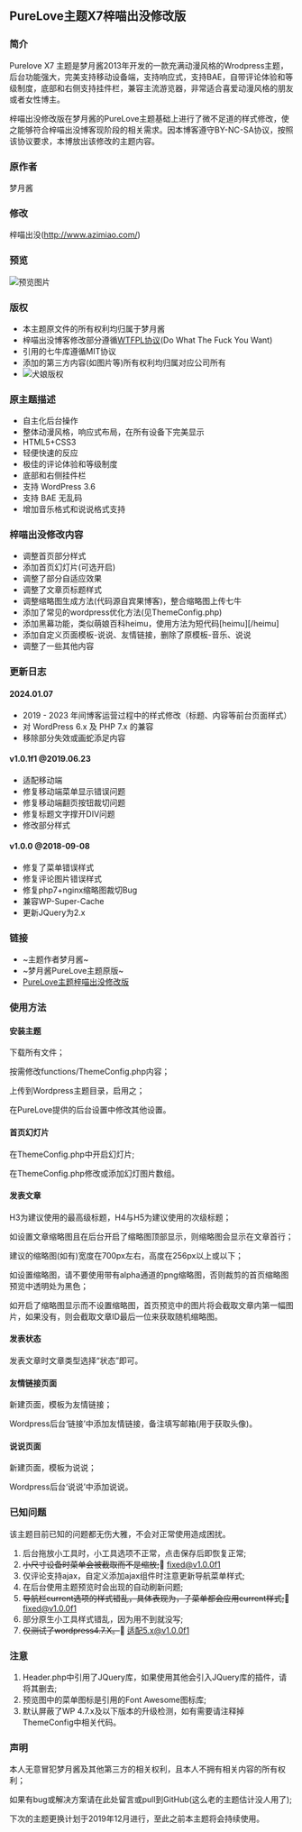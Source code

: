 ## PureLove主题X7梓喵出没修改版
### 简介
Purelove X7 主题是梦月酱2013年开发的一款充满动漫风格的Wrodpress主题，后台功能强大，完美支持移动设备端，支持响应式，支持BAE，自带评论体验和等级制度，底部和右侧支持挂件栏，兼容主流游览器，非常适合喜爱动漫风格的朋友或者女性博主。

梓喵出没修改版在梦月酱的PureLove主题基础上进行了微不足道的样式修改，使之能够符合梓喵出没博客现阶段的相关需求。因本博客遵守BY-NC-SA协议，按照该协议要求，本博放出该修改的主题内容。

### 原作者
梦月酱

### 修改
梓喵出没(http://www.azimiao.com/)

### 预览

![预览图片](https://i.loli.net/2018/02/18/5a89894a04650.gif)

### 版权

- 本主题原文件的所有权利均归属于梦月酱
- 梓喵出没博客修改部分遵循[WTFPL协议](http://www.wtfpl.net/)(Do What The Fuck You Want)
- 引用的七牛库遵循MIT协议
- 添加的第三方内容(如图片等)所有权利均归属对应公司所有
- ![犬娘版权](https://i.loli.net/2018/02/18/5a898eea2a36c.jpg)


### 原主题描述

- 自主化后台操作
- 整体动漫风格，响应式布局，在所有设备下完美显示
- HTML5+CSS3
- 轻便快速的反应
- 极佳的评论体验和等级制度
- 底部和右侧挂件栏
- 支持 WordPress 3.6
- 支持 BAE 无乱码
- 增加音乐格式和说说格式支持

### 梓喵出没修改内容

- 调整首页部分样式
- 添加首页幻灯片(可选开启)
- 调整了部分自适应效果
- 调整了文章页标题样式
- 调整缩略图生成方法(代码源自宾果博客)，整合缩略图上传七牛
- 添加了常见的wordpress优化方法(见ThemeConfig.php)
- 添加黑幕功能，类似萌娘百科heimu，使用方法为短代码[heimu][/heimu]
- 添加自定义页面模板-说说、友情链接，删除了原模板-音乐、说说
- 调整了一些其他内容

### 更新日志

#### 2024.01.07

- 2019 - 2023 年间博客运营过程中的样式修改（标题、内容等前台页面样式）
- 对 WordPress 6.x 及 PHP 7.x 的兼容
- 移除部分失效或画蛇添足内容

####  v1.0.1f1 @2019.06.23

- 适配移动端
- 修复移动端菜单显示错误问题
- 修复移动端翻页按钮裁切问题
- 修复标题文字撑开DIV问题
- 修改部分样式

#### v1.0.0 @2018-09-08

- 修复了菜单错误样式
- 修复评论图片错误样式
- 修复php7+nginx缩略图裁切Bug
- 兼容WP-Super-Cache
- 更新JQuery为2.x


### 链接

- ~主题作者梦月酱~
- ~梦月酱PureLove主题原版~
- [PureLove主题梓喵出没修改版](https://github.com/Azimiao/Miao_Theme)

### 使用方法
#### 安装主题

下载所有文件；

按需修改functions/ThemeConfig.php内容；

上传到Wordpress主题目录，启用之；

在PureLove提供的后台设置中修改其他设置。

#### 首页幻灯片

在ThemeConfig.php中开启幻灯片;

在ThemeConfig.php修改或添加幻灯图片数组。

#### 发表文章

H3为建议使用的最高级标题，H4与H5为建议使用的次级标题；

如设置文章缩略图且在后台开启了缩略图顶部显示，则缩略图会显示在文章首行；

建议的缩略图(如有)宽度在700px左右，高度在256px以上或以下；

如设置缩略图，请不要使用带有alpha通道的png缩略图，否则裁剪的首页缩略图预览中透明处为黑色；

如开启了缩略图显示而不设置缩略图，首页预览中的图片将会截取文章内第一幅图片，如果没有，则会截取文章ID最后一位来获取随机缩略图。

#### 发表状态

发表文章时文章类型选择“状态”即可。

#### 友情链接页面

新建页面，模板为友情链接；

Wordpress后台‘链接’中添加友情链接，备注填写邮箱(用于获取头像)。

#### 说说页面

新建页面，模板为说说；

Wordpress后台‘说说’中添加说说。

### 已知问题

该主题目前已知的问题都无伤大雅，不会对正常使用造成困扰。

1. 后台拖放小工具时，小工具选项不正常，点击保存后即恢复正常;
2. ~~小尺寸设备时菜单会被截取而不是缩放;~~:wrench: fixed@v1.0.0f1
2. 仅评论支持ajax，自定义添加ajax组件时注意更新导航菜单样式;
3. 在后台使用主题预览时会出现的自动刷新问题;
4. ~~导航栏current选项的样式错乱，具体表现为，子菜单都会应用current样式;~~:wrench: fixed@v1.0.0f1
5. 部分原生小工具样式错乱，因为用不到就没写;
6. ~~仅测试了wordpress4.7.X。~~:wrench: 适配5.x@v1.0.0f1

### 注意

1. Header.php中引用了JQuery库，如果使用其他会引入JQuery库的插件，请将其删去;
2. 预览图中的菜单图标是引用的Font Awesome图标库;
3. 默认屏蔽了WP 4.7.x及以下版本的升级检测，如有需要请注释掉ThemeConfig中相关代码。

### 声明

本人无意冒犯梦月酱及其他第三方的相关权利，且本人不拥有相关内容的所有权利；

如果有bug或解决方案请在此处留言或pull到GitHub(这么老的主题估计没人用了);

下次的主题更换计划于2019年12月进行，至此之前本主题将会持续使用。

